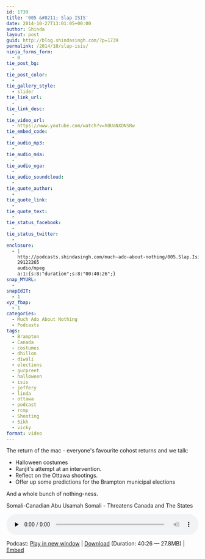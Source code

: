 ```yaml
---
id: 1739
title: '005 &#8211; Slap ISIS'
date: 2014-10-27T13:01:05+00:00
author: Shinda
layout: post
guid: http://blog.shindasingh.com/?p=1739
permalink: /2014/10/slap-isis/
ninja_forms_form:
  - 0
tie_post_bg:
  - 
tie_post_color:
  - 
tie_gallery_style:
  - slider
tie_link_url:
  - 
tie_link_desc:
  - 
tie_video_url:
  - https://www.youtube.com/watch?v=hOUaNXONSRw
tie_embed_code:
  - 
tie_audio_mp3:
  - 
tie_audio_m4a:
  - 
tie_audio_oga:
  - 
tie_audio_soundcloud:
  - 
tie_quote_author:
  - 
tie_quote_link:
  - 
tie_quote_text:
  - 
tie_status_facebook:
  - 
tie_status_twitter:
  - 
enclosure:
  - |
    http://podcasts.shindasingh.com/much-ado-about-nothing/005.Slap.Isis.mp3
    29122265
    audio/mpeg
    a:1:{s:8:"duration";s:8:"00:40:26";}
snap_MYURL:
  - 
snapEdIT:
  - 1
xyz_fbap:
  - 1
categories:
  - Much Ado About Nothing
  - Podcasts
tags:
  - Brampton
  - Canada
  - costumes
  - dhillon
  - diwali
  - elections
  - gurpreet
  - halloween
  - isis
  - jeffery
  - linda
  - ottawa
  - podcast
  - rcmp
  - Shooting
  - Sikh
  - vicky
format: video
---
```

The return of the mac - everyone's favourite cohost returns and we talk:

  * Halloween costumes
  * Ranjit's attempt at an intervention.
  * Reflect on the Ottawa shootings.
  * Offer up some predictions for the Brampton municipal elections

And a whole bunch of nothing-ness.

Somali-Canadian Abu Usamah Somali - Threatens Canada and The States



<div class="powerpress_player" id="powerpress_player_5635">
  <audio class="wp-audio-shortcode" id="audio-1739-7" preload="none" style="width: 100%;" controls="controls"><source type="audio/mpeg" src="http://podcasts.shindasingh.com/much-ado-about-nothing/005.Slap.Isis.mp3?_=7" /></audio>
</div>

<p class="powerpress_links powerpress_links_mp3">
  Podcast: <a href="http://podcasts.shindasingh.com/much-ado-about-nothing/005.Slap.Isis.mp3" class="powerpress_link_pinw" target="_blank" title="Play in new window" onclick="return powerpress_pinw('http://blog.shindasingh.com/?powerpress_pinw=1739-podcast');" rel="nofollow">Play in new window</a> | <a href="http://podcasts.shindasingh.com/much-ado-about-nothing/005.Slap.Isis.mp3" class="powerpress_link_d" title="Download" rel="nofollow" download="005.Slap.Isis.mp3">Download</a> (Duration: 40:26 &#8212; 27.8MB) | <a href="#" class="powerpress_link_e" title="Embed" onclick="return powerpress_show_embed('1739-podcast');" rel="nofollow">Embed</a>
</p>

<p class="powerpress_embed_box" id="powerpress_embed_1739-podcast" style="display: none;">
  <input id="powerpress_embed_1739-podcast_t" type="text" value="<iframe width=&quot;320&quot; height=&quot;30&quot; src=&quot;http://blog.shindasingh.com/?powerpress_embed=1739-podcast&amp;powerpress_player=mediaelement-audio&quot; frameborder=&quot;0&quot; scrolling=&quot;no&quot;></iframe>" onclick="javascript: this.select();" onfocus="javascript: this.select();" style="width: 70%;" readOnly />
</p>

<!--powerpress_player-->